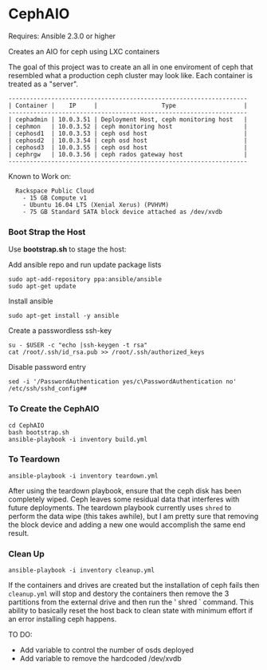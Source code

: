 # CephAIO

Requires: Ansible 2.3.0 or higher

Creates an AIO for ceph using LXC containers

The goal of this project was to create an all in one enviroment of ceph that resembled what a production ceph cluster may look like. Each container is treated as a "server". 

```
-------------------------------------------------------------------
| Container |    IP     |                  Type                   |
-------------------------------------------------------------------
| cephadmin | 10.0.3.51 | Deployment Host, ceph monitoring host   |
| cephmon   | 10.0.3.52 | ceph monitoring host                    |
| cephosd1  | 10.0.3.53 | ceph osd host                           |
| cephosd2  | 10.0.3.54 | ceph osd host                           |
| cephosd3  | 10.0.3.55 | ceph osd host                           |
| cephrgw   | 10.0.3.56 | ceph rados gateway host                 |
-------------------------------------------------------------------
```


Known to Work on:

```
  Rackspace Public Cloud
    - 15 GB Compute v1   
    - Ubuntu 16.04 LTS (Xenial Xerus) (PVHVM)  
    - 75 GB Standard SATA block device attached as /dev/xvdb
```    

### Boot Strap the Host
Use **bootstrap.sh** to stage the host:

Add ansible repo and run update package lists
```
sudo apt-add-repository ppa:ansible/ansible
sudo apt-get update
```
Install ansible 
```
sudo apt-get install -y ansible
```
Create a passwordless ssh-key
```
su - $USER -c "echo |ssh-keygen -t rsa"
cat /root/.ssh/id_rsa.pub >> /root/.ssh/authorized_keys
```
Disable password entry
```
sed -i '/PasswordAuthentication yes/c\PasswordAuthentication no' /etc/ssh/sshd_config##
```

### To Create the CephAIO

```
cd CephAIO
bash bootstrap.sh
ansible-playbook -i inventory build.yml
```

### To Teardown

` ansible-playbook -i inventory teardown.yml `

After using the teardown playbook, ensure that the ceph disk has been completely wiped. Ceph leaves some residual data that interferes with future deployments. The teardown playbook currently uses ` shred ` to perform the data wipe (this takes awhile), but I am pretty sure that removing the block device and adding a new one would accomplish the same end result.

### Clean Up

` ansible-playbook -i inventory cleanup.yml `

If the containers and drives are created but the installation of ceph fails then ` cleanup.yml ` will stop and destory the containers then remove the 3 partitions from the external drive and then run the ' shred ` command.  This ability to basically reset the host back to clean state with minimum effort if an error installing ceph happens.

TO DO: 

- Add variable to control the number of osds deployed
- Add variable to remove the hardcoded /dev/xvdb

